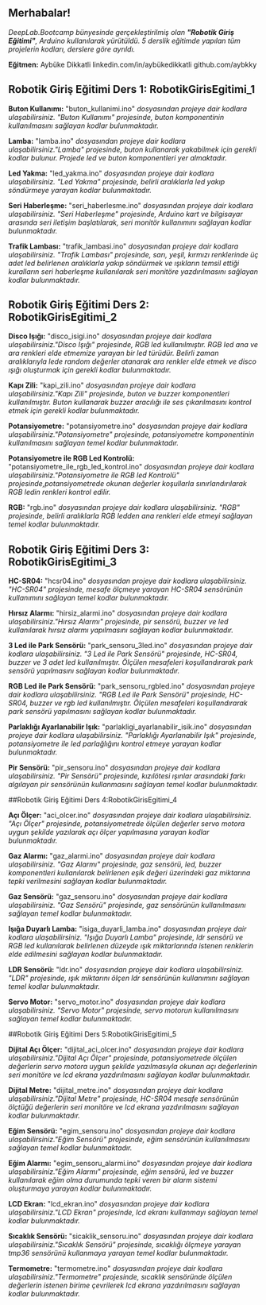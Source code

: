 ## Merhabalar!

*DeepLab.Bootcamp bünyesinde gerçekleştirilmiş olan **"Robotik Giriş Eğitimi"**, Arduino kullanılarak yürütüldü. 5 derslik eğitimde yapılan tüm projelerin kodları, derslere göre ayrıldı.*

**Eğitmen:** Aybüke Dikkatli
linkedin.com/in/aybükedikkatli
github.com/aybkky

## Robotik Giriş Eğitimi Ders 1: RobotikGirisEgitimi_1

**Buton Kullanımı:** "buton_kullanimi.ino" *dosyasından projeye dair kodlara ulaşabilirsiniz. 
"Buton Kullanımı" projesinde, buton komponentinin kullanılmasını sağlayan kodlar bulunmaktadır.*

**Lamba:** "lamba.ino" *dosyasından projeye dair kodlara ulaşabilirsiniz."Lamba" projesinde, buton kullanarak yakabilmek için gerekli kodlar bulunur. Projede led ve buton komponentleri yer almaktadır.*

**Led Yakma:** "led_yakma.ino" *dosyasından projeye dair kodlara ulaşabilirsiniz. "Led Yakma" projesinde, belirli aralıklarla led yakıp söndürmeye yarayan kodlar bulunmaktadır.*

**Seri Haberleşme:** "seri_haberlesme.ino" *dosyasından projeye dair kodlara ulaşabilirsiniz. "Seri Haberleşme" projesinde, Arduino kart ve bilgisayar arasında seri iletişim başlatılarak, seri monitör kullanımını sağlayan kodlar bulunmaktadır.*

**Trafik Lambası:** "trafik_lambasi.ino" *dosyasından projeye dair kodlara ulaşabilirsiniz. "Trafik Lambası" projesinde, sarı, yeşil, kırmızı renklerinde üç adet led belirlenen aralıklarla yakıp söndürmek ve ışıkların temsil ettiği kuralların seri haberleşme kullanılarak seri monitöre yazdırılmasını sağlayan kodlar bulunmaktadır.*

## Robotik Giriş Eğitimi Ders 2: RobotikGirisEgitimi_2

**Disco Işığı:** "disco_isigi.ino" *dosyasından projeye dair kodlara ulaşabilirsiniz."Disco Işığı" projesinde, RGB led kullanılmıştır. RGB led ana ve ara renkleri elde etmemize yarayan bir led türüdür. Belirli zaman aralıklarıyla lede random değerler atanarak ara renkler elde etmek ve disco ışığı oluşturmak için gerekli kodlar bulunmaktadır.*

**Kapı Zili:** "kapi_zili.ino" *dosyasından projeye dair kodlara ulaşabilirsiniz."Kapı Zili" projesinde, buton ve buzzer komponentleri kullanılmıştır. Buton kullanarak buzzer aracılığı ile ses çıkarılmasını kontrol etmek için gerekli kodlar bulunmaktadır.*

**Potansiyometre:** "potansiyometre.ino" *dosyasından projeye dair kodlara ulaşabilirsiniz."Potansiyometre" projesinde, potansiyometre komponentinin kullanılmasını sağlayan temel kodlar bulunmaktadır.*

**Potansiyometre ile RGB Led Kontrolü:** "potansiyometre_ile_rgb_led_kontrol.ino" *dosyasından projeye dair kodlara ulaşabilirsiniz."Potansiyometre ile RGB led Kontrolü" projesinde,potansiyometrede okunan değerler koşullarla sınırlandırılarak RGB ledin renkleri kontrol edilir.*

**RGB:** "rgb.ino" *dosyasından projeye dair kodlara ulaşabilirsiniz. "RGB" projesinde, belirli aralıklarla RGB ledden ana renkleri elde etmeyi sağlayan temel kodlar bulunmaktadır.*

## Robotik Giriş Eğitimi Ders 3: RobotikGirisEgitimi_3

**HC-SR04:** "hcsr04.ino" *dosyasından projeye dair kodlara ulaşabilirsiniz. "HC-SR04" projesinde, mesafe ölçmeye yarayan HC-SR04 sensörünün kullanımını sağlayan temel kodlar bulunmaktadır.*

**Hırsız Alarmı:** "hirsiz_alarmi.ino" *dosyasından projeye dair kodlara ulaşabilirsiniz."Hırsız Alarmı" projesinde, pir sensörü, buzzer ve led kullanılarak hırsız alarmı yapılmasını sağlayan kodlar bulunmaktadır.*

**3 Led ile Park Sensörü:** "park_sensoru_3led.ino" *dosyasından projeye dair kodlara ulaşabilirsiniz. "3 Led ile Park Sensörü" projesinde, HC-SR04, buzzer ve 3 adet led kullanılmıştır. Ölçülen mesafeleri koşullandırarak park sensörü yapılmasını sağlayan kodlar bulunmaktadır.*

**RGB Led ile Park Sensörü:** "park_sensoru_rgbled.ino" *dosyasından projeye dair kodlara ulaşabilirsiniz. "RGB Led ile Park Sensörü" projesinde, HC-SR04, buzzer ve rgb led kullanılmıştır. Ölçülen mesafeleri koşullandırarak park sensörü yapılmasını sağlayan kodlar bulunmaktadır.*

**Parlaklığı Ayarlanabilir Işık:** "parlakligi_ayarlanabilir_isik.ino" *dosyasından projeye dair kodlara ulaşabilirsiniz. "Parlaklığı Ayarlanabilir Işık" projesinde, potansiyometre ile led parlağlığını kontrol etmeye yarayan kodlar bulunmaktadır.*

**Pir Sensörü:** "pir_sensoru.ino" *dosyasından projeye dair kodlara ulaşabilirsiniz. "Pir Sensörü" projesinde, kızılötesi ışınlar arasındaki farkı algılayan pir sensörünün kullanmasını sağlayan temel kodlar bulunmaktadır.*

##Robotik Giriş Eğitimi Ders 4:RobotikGirisEgitimi_4

**Açı Ölçer:** "aci_olcer.ino" *dosyasından projeye dair kodlara ulaşabilirsiniz. "Açı Ölçer" projesinde, potansiyometrede ölçülen değerler servo motora uygun şekilde yazılarak açı ölçer yapılmasına yarayan kodlar bulunmaktadır.*

**Gaz Alarmı:** "gaz_alarmi.ino" *dosyasından projeye dair kodlara ulaşabilirsiniz. "Gaz Alarmı" projesinde, gaz sensörü, led, buzzer komponentleri kullanılarak belirlenen eşik değeri üzerindeki gaz miktarına tepki verilmesini sağlayan kodlar bulunmaktadır.*

**Gaz Sensörü:** "gaz_sensoru.ino" *dosyasından projeye dair kodlara ulaşabilirsiniz. "Gaz Sensörü" projesinde, gaz sensörünün kullanılmasını sağlayan temel kodlar bulunmaktadır.*

**Işığa Duyarlı Lamba:** "isiga_duyarli_lamba.ino" *dosyasından projeye dair kodlara ulaşabilirsiniz. "Işığa Duyarlı Lamba" projesinde, ldr sensörü ve RGB led kullanılarak belirlenen düzeyde ışık miktarlarında istenen renklerin elde edilmesini sağlayan kodlar bulunmaktadır.*

**LDR Sensörü:** "ldr.ino" *dosyasından projeye dair kodlara ulaşabilirsiniz. "LDR" projesinde, ışık miktarını ölçen ldr sensörünün kullanımını sağlayan temel kodlar bulunmaktadır.*

**Servo Motor:** "servo_motor.ino" *dosyasından projeye dair kodlara ulaşabilirsiniz. "Servo Motor" projesinde, servo motorun kullanılmasını sağlayan temel kodlar bulunmaktadır.*

##Robotik Giriş Eğitimi Ders 5:RobotikGirisEgitimi_5

**Dijital Açı Ölçer:** "dijital_aci_olcer.ino" *dosyasından projeye dair kodlara ulaşabilirsiniz."Dijital Açı Ölçer" projesinde, potansiyometrede ölçülen değerlerin servo motora uygun şekilde yazılmasıyla okunan açı değerlerinin seri monitöre ve lcd ekrana yazdırılmasını sağlayan kodlar bulunmaktadır.*

**Dijital Metre:** "dijital_metre.ino" *dosyasından projeye dair kodlara ulaşabilirsiniz."Dijital Metre" projesinde, HC-SR04 mesafe sensörünün ölçtüğü değerlerin seri monitöre ve lcd ekrana yazdırılmasını sağlayan kodlar bulunmaktadır.*

**Eğim Sensörü:** "egim_sensoru.ino" *dosyasından projeye dair kodlara ulaşabilirsiniz."Eğim Sensörü" projesinde, eğim sensörünün kullanılmasını sağlayan temel kodlar bulunmaktadır.*

**Eğim Alarmı:** "egim_sensoru_alarmi.ino" *dosyasından projeye dair kodlara ulaşabilirsiniz."Eğim Alarmı" projesinde, eğim sensörü, led ve buzzer kullanılarak eğim olma durumunda tepki veren bir alarm sistemi oluşturmaya yarayan kodlar bulunmaktadır.*

**LCD Ekran:** "lcd_ekran.ino" *dosyasından projeye dair kodlara ulaşabilirsiniz."LCD Ekran" projesinde, lcd ekranı kullanmayı sağlayan temel kodlar bulunmaktadır.*

**Sıcaklık Sensörü:** "sicaklik_sensoru.ino" *dosyasından projeye dair kodlara ulaşabilirsiniz."Sıcaklık Sensörü" projesinde, sıcaklığı ölçmeye yarayan tmp36 sensörünü kullanmaya yarayan temel kodlar bulunmaktadır.*

**Termometre:** "termometre.ino" *dosyasından projeye dair kodlara ulaşabilirsiniz."Termometre" projesinde, sıcaklık sensöründe ölçülen değerlerin istenen birime çevrilerek lcd ekrana yazdırılmasını sağlayan kodlar bulunmaktadır.*